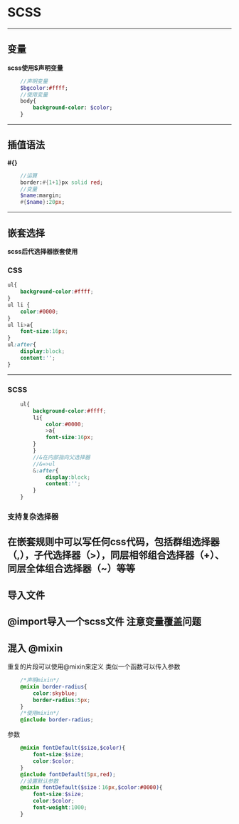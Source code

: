 # SCSS
----
## 变量
**scss使用$声明变量**
```sass
    //声明变量
    $bgcolor:#ffff;
    //使用变量
    body{
        background-color: $color;
    }
```
----
## 插值语法
**#{}**
```sass
    //运算
    border:#{1+1}px solid red;
    //变量
    $name:margin;
    #{$name}:20px;
```
----
## 嵌套选择
**scss后代选择器嵌套使用**
### CSS
```css
ul{
    background-color:#ffff;
}
ul li {
    color:#0000;
}
ul li>a{
    font-size:16px;
}
ul:after{
    display:block;
    content:'';
}
```
----
### SCSS
```scss
    ul{
        background-color:#ffff;
        li{
            color:#0000;
            >a{
            font-size:16px;
        }
        }
        //&在内部指向父选择器
        //&=>ul
        &:after{
            display:block;
            content:'';
        }
    }
```
### 支持复杂选择器
在嵌套规则中可以写任何css代码，包括群组选择器（,），子代选择器（>），同层相邻组合选择器（+）、同层全体组合选择器（~）等等
----
## 导入文件
@import导入一个scss文件
注意变量覆盖问题
----
## 混入 @mixin
重复的片段可以使用@mixin来定义
类似一个函数可以传入参数
```scss
    /*声明mixin*/
    @mixin border-radius{
        color:skyblue;
        border-radius:5px;  
    }
    /*使用mixin*/
    @include border-radius;
```
参数
```scss
    @mixin fontDefault($size,$color){
        font-size:$size;
        color:$color;
    }
    @include fontDefault(5px,red);
    //设置默认参数
    @mixin fontDefault($size：16px,$color:#0000){
        font-size:$size;
        color:$color;
        font-weight:1000;
    }


```
